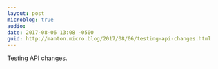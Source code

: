 ```yaml
---
layout: post
microblog: true
audio: 
date: 2017-08-06 13:08 -0500
guid: http://manton.micro.blog/2017/08/06/testing-api-changes.html
---
```

Testing API changes.
